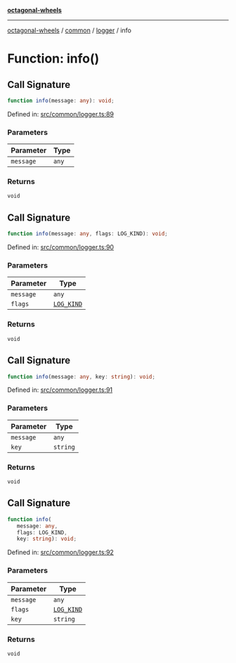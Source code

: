 [**octagonal-wheels**](../../../../../../README.md)

***

[octagonal-wheels](../../../../../../globals.md) / [common](../../../README.md) / [logger](../README.md) / info

# Function: info()

## Call Signature

```ts
function info(message: any): void;
```

Defined in: [src/common/logger.ts:89](https://github.com/vrtmrz/octagonal-wheels/blob/main/src/common/logger.ts#L89)

### Parameters

| Parameter | Type |
| ------ | ------ |
| `message` | `any` |

### Returns

`void`

## Call Signature

```ts
function info(message: any, flags: LOG_KIND): void;
```

Defined in: [src/common/logger.ts:90](https://github.com/vrtmrz/octagonal-wheels/blob/main/src/common/logger.ts#L90)

### Parameters

| Parameter | Type |
| ------ | ------ |
| `message` | `any` |
| `flags` | [`LOG_KIND`](../type-aliases/LOG_KIND.md) |

### Returns

`void`

## Call Signature

```ts
function info(message: any, key: string): void;
```

Defined in: [src/common/logger.ts:91](https://github.com/vrtmrz/octagonal-wheels/blob/main/src/common/logger.ts#L91)

### Parameters

| Parameter | Type |
| ------ | ------ |
| `message` | `any` |
| `key` | `string` |

### Returns

`void`

## Call Signature

```ts
function info(
   message: any, 
   flags: LOG_KIND, 
   key: string): void;
```

Defined in: [src/common/logger.ts:92](https://github.com/vrtmrz/octagonal-wheels/blob/main/src/common/logger.ts#L92)

### Parameters

| Parameter | Type |
| ------ | ------ |
| `message` | `any` |
| `flags` | [`LOG_KIND`](../type-aliases/LOG_KIND.md) |
| `key` | `string` |

### Returns

`void`
